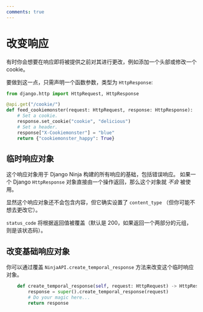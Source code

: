```yaml
---
comments: true
---
```

# 改变响应

有时你会想要在响应即将被提供之前对其进行更改，例如添加一个头部或修改一个 cookie。

要做到这一点，只需声明一个函数参数，类型为 `HttpResponse`:

```python
from django.http import HttpRequest, HttpResponse

@api.get("/cookie/")
def feed_cookiemonster(request: HttpRequest, response: HttpResponse):
    # Set a cookie.
    response.set_cookie("cookie", "delicious")
    # Set a header.
    response["X-Cookiemonster"] = "blue"
    return {"cookiemonster_happy": True}
```


## 临时响应对象

这个响应对象用于 Django Ninja 构建的所有响应的基础，包括错误响应。
如果一个 Django `HttpResponse` 对象直接由一个操作返回，那么这个对象就 *不会* 被使用。

显然这个响应对象还不会包含内容，但它确实设置了 `content_type` （但你可能不想去更改它）。

`status_code` 将根据返回值被覆盖（默认是 200，如果返回一个两部分的元组，则是该状态码）。


## 改变基础响应对象

你可以通过覆盖 `NinjaAPI.create_temporal_response` 方法来改变这个临时响应对象。

```python
    def create_temporal_response(self, request: HttpRequest) -> HttpResponse:
        response = super().create_temporal_response(request)
        # Do your magic here...
        return response
```